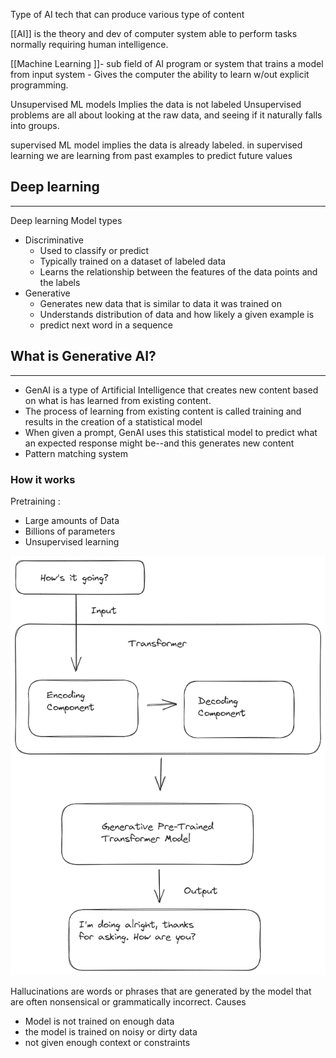 

Type of AI tech that can produce various type of content

[[AI]] is the theory and dev of computer system able to perform tasks normally requiring human intelligence.

[[Machine Learning ]]- sub field of AI
	program or system that trains a model from input system
	- Gives the computer the ability to learn w/out explicit programming.

Unsupervised ML models
	Implies the data is not labeled
	Unsupervised problems are all about looking at the raw data, and seeing if it naturally falls into groups.

supervised ML model
	implies the data is already labeled.
		in supervised learning we are learning from past examples to predict future values


## Deep learning
----
Deep learning Model types
- Discriminative
	- Used to classify or predict
	- Typically trained on a dataset of labeled data
	- Learns the relationship between the features of the data points and the labels
- Generative
	- Generates new data that is similar to data it was trained on
	- Understands distribution of data and how likely a given example is
	- predict next word in a sequence 


## What is Generative AI?
----
- GenAI is a type of Artificial Intelligence that creates new content based on what is has learned from existing content.
- The process of learning from existing content is called  training and results in the creation of a statistical model
- When given a prompt, GenAI uses this statistical model to predict what an expected response might be--and this generates new content
- Pattern matching system

### How it works

Pretraining :
- Large amounts of Data
- Billions of parameters
- Unsupervised learning

![](Meta/Pasted%20image%2020230929135017.png)

Hallucinations are words or phrases that are generated by the model that are often nonsensical or grammatically incorrect.
Causes
- Model is not trained on enough data
- the model is trained on noisy or dirty data
- not given enough context or constraints
